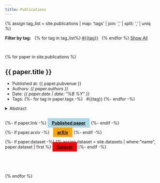 ```yaml
---
title: Publications
---
```


{% assign tag_list = site.publications | map: 'tags' | join: ',' | split: ',' | uniq %}

<b>Filter by tag:</b> &nbsp; {% for tag in tag_list%} <a href="javascript:show('{{tag}}')">#{{tag}}</a> &nbsp; {% endfor %} <a href="javascript:show('_all')">Show All</a> 

<br/>

{% for paper in site.publications %}

<div class="paper" tags="{% for tag in paper.tags %}{{tag}}{% if forloop.last == false %}{{" "}}{% endif %}{% endfor %} _all">
  <h2>{{ paper.title }}</h2>

  <ul>

  <li>Published at: {{ paper.pubvenue }}</li>
  <li>Authors: <i>{{ paper.authors }}</i></li>
  <li>Date: <i>{{ paper.date | date: "%B %Y" }}</i></li>
  <li>Tags: {%- for tag in paper.tags -%} &nbsp; #{{tag}} {%- endfor -%}</li>

  </ul>

  <details><summary>Abstract</summary>{{ paper.content | markdownify }}</details>
  <br/>

   {%- if paper.link -%}
   <a href="{{ paper.link }}" target="_blank" style="padding: 0.5em 1em;background-color: lightblue;color: black; font-weight: bold">Published paper</a>
   {%- endif -%}

   {%- if paper.arxiv -%}
   &nbsp;
   <a href="{{ paper.arxiv }}" target="_blank" style="padding: 0.5em 1em;background-color: orange; color: black; font-weight: bold">arXiv</a>
   {%- endif -%}

   {%- if paper.dataset -%}
   {% assign dataset = site.datasets | where:"name", paper.dataset | first %}
   <a href="{{ dataset.link }}" target="_blank" style="padding: 0.5em 1em;background-color: red;color: black; font-weight: bold">Dataset</a>
   {%- endif -%}

   <br/><br/><br/>

</div>

{% endfor %}

<script>

function show_all() {

    if(fragment == "") {

        var papers = document.getElementsByClassName("paper");

        for(i = 0; i < papers.length; i++) {
            papers[i].style.display = "block";
        }
    }
}

function show(selection) {

    var papers = document.getElementsByClassName("paper");
    for(i = 0; i < papers.length; i++) {
        if(papers[i].getAttribute("tags").split(" ").includes(selection)) {
            papers[i].style.display = "block";
        } else {
            papers[i].style.display = "none";
        }
    }
}

var fragment = window.location.hash.substring(1);

if(fragment == "") {
    show_all();
} else {
    show(fragment);
}

</script>

